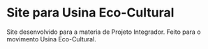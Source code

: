 # Site para Usina Eco-Cultural

Site desenvolvido para a materia de Projeto Integrador. Feito para o movimento Usina Eco-Cultural.
